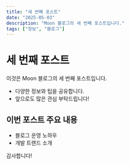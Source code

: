 ```yaml
---
title: "세 번째 포스트"
date: "2025-05-03"
description: "Moon 블로그의 세 번째 포스트입니다."
tags: ["정보", "블로그"]
---
```


# 세 번째 포스트

이것은 Moon 블로그의 세 번째 포스트입니다.

- 다양한 정보와 팁을 공유합니다.
- 앞으로도 많은 관심 부탁드립니다!

## 이번 포스트 주요 내용

- 블로그 운영 노하우
- 개발 트렌드 소개

감사합니다!
